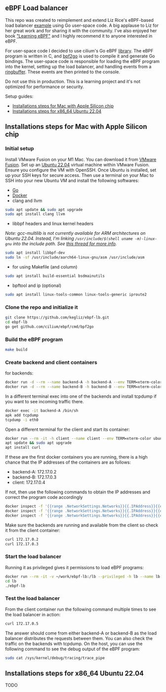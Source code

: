 ## eBPF Load balancer

This repo was created to reimplement and extend Liz Rice's eBPF-based load balancer [example](https://www.youtube.com/watch?v=L3_AOFSNKK8) using Go user-space code. A big applause to Liz for her great work and for sharing it with the community. I've also enjoyed her book ["Learning eBPF"](https://learning.oreilly.com/library/view/learning-ebpf/9781098135119/) and I highly recommend it to anyone interested in eBPF.

For user-space code I decided to use cilium's Go eBPF [library](https://ebpf-go.dev/). The eBPF program is written in C, and [bpf2go](https://github.com/cilium/ebpf/tree/main/cmd/bpf2go) is used to compile it and generate Go bindings. The user-space code is responsible for loading the eBPF program into the kernel, setting up the load balancer, and handling events from a [ringbuffer](https://www.kernel.org/doc/html/latest/bpf/ringbuf.html). These events are then printed to the console.

Do not use this in production. This is a learning project and it's not optimized for performance or security.

Setup guides:
- [Installations steps for Mac with Apple Silicon chip](#installations-steps-for-mac-with-apple-silicon-chip)
- [Installations steps for x86_64 Ubuntu 22.04](#installations-steps-for-x86_64-ubuntu-2204)


## Installations steps for Mac with Apple Silicon chip
### Initial setup
Install VMware Fusion on your M1 Mac. You can download it from [VMware Fusion](https://www.vmware.com/products/fusion/fusion-evaluation.html).
Set up an [Ubuntu 22.04](https://cdimage.ubuntu.com/releases/22.04.4/release/) virtual machine within VMware Fusion. Ensure you configure the VM with OpenSSH. Once Ubuntu is installed, set up your SSH keys for secure access. Then use a terminal on your Mac to SSH into your new Ubuntu VM and install the following softwares:
- [Go](https://go.dev/wiki/Ubuntu) 
- [Docker](https://docs.docker.com/engine/install/ubuntu/)
- clang and llvm
```bash
sudo apt update && sudo apt upgrade
sudo apt install clang llvm
```
- libbpf headers and linux kernel headers

*Note: gcc-multilib is not currently available for ARM architectures on Ubuntu 22.04. Instead, I'm linking `/usr/include/$(shell uname -m)-linux-gnu` into the include path. See [this thread for more info](https://patchwork.ozlabs.org/project/netdev/patch/20200311123421.3634-1-tklauser@distanz.ch/).* 
```bash
sudo apt install libbpf-dev
sudo ln -sf /usr/include/aarch64-linux-gnu/asm /usr/include/asm
```
- for using Makefile (and column)
```bash
sudo apt install build-essential bsdmainutils
```
- bpftool and ip (optional)
```bash
sudo apt install linux-tools-common linux-tools-generic iproute2
```

### Clone the repo and initialize it
```bash
git clone https://github.com/kegliz/ebpf-lb.git
cd ebpf-lb
go get github.com/cilium/ebpf/cmd/bpf2go 
```

### Build the eBPF program
```bash
make build
```

### Create backend and client containers

for backends:
```bash
docker run -d --rm --name backend-A -h backend-A --env TERM=xterm-color nginxdemos/hello:plain-text
docker run -d --rm --name backend-B -h backend-B --env TERM=xterm-color nginxdemos/hello:plain-text
```

In a different terminal exec into one of the backends and install tcpdump if you want to see incoming traffic there.
```bash
docker exec -it backend-A /bin/sh 
apk add tcpdump
tcpdump -i eth0
```

Open a different terminal for the client and start its container:
```bash
docker run --rm -it -h client --name client --env TERM=xterm-color ubuntu:jammy
apt update && sudo apt upgrade 
apt install curl
```

If these are the first docker containers you are running, there is a high chance that the IP addresses of the containers are as follows:
- backend-A: 172.17.0.2
- backend-B: 172.17.0.3
- client: 172.17.0.4

If not, then use the following commands to obtain the IP addresses and correct the program code accordingly
```bash
docker inspect -f '{{range .NetworkSettings.Networks}}{{.IPAddress}}{{end}}' backend-A
docker inspect -f '{{range .NetworkSettings.Networks}}{{.IPAddress}}{{end}}' backend-B
docker inspect -f '{{range .NetworkSettings.Networks}}{{.IPAddress}}{{end}}' client
```

Make sure the backends are running and available from the client so check it from the client container:
```bash
curl 172.17.0.2
curl 172.17.0.3
```

### Start the load balancer

Running it as privileged gives it permissions to load eBPF programs: 

```bash
docker run --rm -it -v ~/work/ebpf-lb:/lb --privileged -h lb --name lb --env TERM=xterm-color ubuntu:jammy
cd lb
./ebpf-lb
```

### Test the load balancer
From the client container run the following command multiple times to see the load balancer in action:
```bash
curl 172.17.0.5
```
The answer should come from either backend-A or backend-B as the load balancer distributes the requests between them.
You can also check the traffic on the backends with tcpdump. On the host, you can use the following command to see the debug output of the eBPF program:
```bash
sudo cat /sys/kernel/debug/tracing/trace_pipe
```

## Installations steps for x86_64 Ubuntu 22.04
TODO

